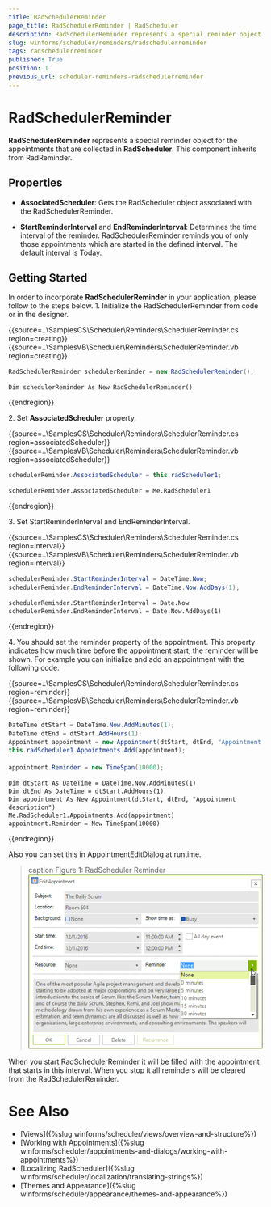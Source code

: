 ```yaml
---
title: RadSchedulerReminder
page_title: RadSchedulerReminder | RadScheduler
description: RadSchedulerReminder represents a special reminder object for the appointments that are collected in RadScheduler.
slug: winforms/scheduler/reminders/radschedulerreminder
tags: radschedulerreminder
published: True
position: 1
previous_url: scheduler-reminders-radschedulerreminder
---
```


# RadSchedulerReminder

__RadSchedulerReminder__ represents a special reminder object for the appointments that are collected in __RadScheduler__. This component inherits from RadReminder.

## Properties

* __AssociatedScheduler__: Gets the RadScheduler object associated with the RadSchedulerReminder.

* __StartReminderInterval__ and __EndReminderInterval__: Determines the time interval of the reminder. RadSchedulerReminder reminds you of only those appointments which are started in the defined interval. The default interval is Today.

## Getting Started

In order to incorporate __RadSchedulerReminder__ in your application, please follow to the steps below.
1\. Initialize the RadSchedulerReminder from code or in the designer.

{{source=..\SamplesCS\Scheduler\Reminders\SchedulerReminder.cs region=creating}} 
{{source=..\SamplesVB\Scheduler\Reminders\SchedulerReminder.vb region=creating}} 

````C#
RadSchedulerReminder schedulerReminder = new RadSchedulerReminder();

````
````VB.NET
Dim schedulerReminder As New RadSchedulerReminder()

````

{{endregion}} 

2\. Set __AssociatedScheduler__ property.

{{source=..\SamplesCS\Scheduler\Reminders\SchedulerReminder.cs region=associatedScheduler}} 
{{source=..\SamplesVB\Scheduler\Reminders\SchedulerReminder.vb region=associatedScheduler}} 

````C#
schedulerReminder.AssociatedScheduler = this.radScheduler1;

````
````VB.NET
schedulerReminder.AssociatedScheduler = Me.RadScheduler1

````

{{endregion}} 

3\. Set StartReminderInterval and EndReminderInterval.

{{source=..\SamplesCS\Scheduler\Reminders\SchedulerReminder.cs region=interval}} 
{{source=..\SamplesVB\Scheduler\Reminders\SchedulerReminder.vb region=interval}} 

````C#
schedulerReminder.StartReminderInterval = DateTime.Now;
schedulerReminder.EndReminderInterval = DateTime.Now.AddDays(1);

````
````VB.NET
schedulerReminder.StartReminderInterval = Date.Now
schedulerReminder.EndReminderInterval = Date.Now.AddDays(1)

````

{{endregion}} 

4\. You should set the reminder property of the appointment. This property indicates how much time before the appointment start, the reminder will be shown. For example you can initialize and add an appointment with the following code.

{{source=..\SamplesCS\Scheduler\Reminders\SchedulerReminder.cs region=reminder}} 
{{source=..\SamplesVB\Scheduler\Reminders\SchedulerReminder.vb region=reminder}} 

````C#
DateTime dtStart = DateTime.Now.AddMinutes(1);
DateTime dtEnd = dtStart.AddHours(1);
Appointment appointment = new Appointment(dtStart, dtEnd, "Appointment description");
this.radScheduler1.Appointments.Add(appointment);
            
appointment.Reminder = new TimeSpan(10000);

````
````VB.NET
Dim dtStart As DateTime = DateTime.Now.AddMinutes(1)
Dim dtEnd As DateTime = dtStart.AddHours(1)
Dim appointment As New Appointment(dtStart, dtEnd, "Appointment description")
Me.RadScheduler1.Appointments.Add(appointment)
appointment.Reminder = New TimeSpan(10000)

````

{{endregion}} 

Also you can set this in AppointmentEditDialog at runtime.

>caption Figure 1: RadScheduler Reminder
![scheduler-reminders-radschedulerreminder 001](images/scheduler-reminders-radschedulerreminder001.png)

When you start RadSchedulerReminder it will be filled with the appointment that starts in this interval. When you stop it all reminders will be cleared from the RadSchedulerReminder.

# See Also

* [Views]({%slug winforms/scheduler/views/overview-and-structure%})
* [Working with Appointments]({%slug winforms/scheduler/appointments-and-dialogs/working-with-appointments%})
* [Localizing RadScheduler]({%slug winforms/scheduler/localization/translating-strings%})
* [Themes and Appearance]({%slug winforms/scheduler/appearance/themes-and-appearance%})
